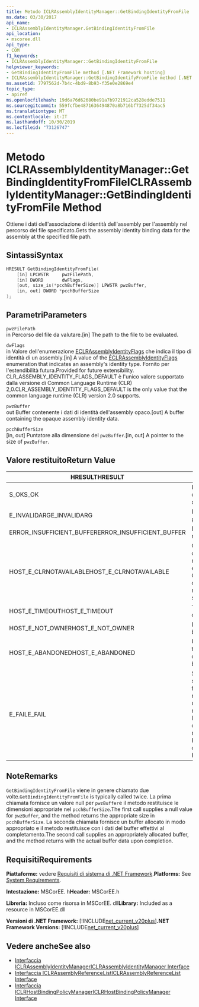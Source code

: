 ```yaml
---
title: Metodo ICLRAssemblyIdentityManager::GetBindingIdentityFromFile
ms.date: 03/30/2017
api_name:
- ICLRAssemblyIdentityManager.GetBindingIdentityFromFile
api_location:
- mscoree.dll
api_type:
- COM
f1_keywords:
- ICLRAssemblyIdentityManager::GetBindingIdentityFromFile
helpviewer_keywords:
- GetBindingIdentityFromFile method [.NET Framework hosting]
- ICLRAssemblyIdentityManager::GetBindingIdentifyFromFile method [.NET Framework hosting]
ms.assetid: 7797562d-7b4c-4bd9-8b93-f35e0e2869e4
topic_type:
- apiref
ms.openlocfilehash: 19d6a76d62680be91a7b9721912ca528edde7511
ms.sourcegitcommit: 559fcfbe4871636494870a8b716bf7325df34ac5
ms.translationtype: MT
ms.contentlocale: it-IT
ms.lasthandoff: 10/30/2019
ms.locfileid: "73126747"
---
```

# <a name="iclrassemblyidentitymanagergetbindingidentityfromfile-method"></a><span data-ttu-id="c4551-102">Metodo ICLRAssemblyIdentityManager::GetBindingIdentityFromFile</span><span class="sxs-lookup"><span data-stu-id="c4551-102">ICLRAssemblyIdentityManager::GetBindingIdentityFromFile Method</span></span>
<span data-ttu-id="c4551-103">Ottiene i dati dell'associazione di identità dell'assembly per l'assembly nel percorso del file specificato.</span><span class="sxs-lookup"><span data-stu-id="c4551-103">Gets the assembly identity binding data for the assembly at the specified file path.</span></span>  
  
## <a name="syntax"></a><span data-ttu-id="c4551-104">Sintassi</span><span class="sxs-lookup"><span data-stu-id="c4551-104">Syntax</span></span>  
  
```cpp  
HRESULT GetBindingIdentityFromFile(  
    [in] LPCWSTR     pwzFilePath,  
    [in] DWORD       dwFlags,  
    [out, size_is(*pcchBufferSize)] LPWSTR pwzBuffer,  
    [in, out] DWORD *pcchBufferSize  
);  
```  
  
## <a name="parameters"></a><span data-ttu-id="c4551-105">Parametri</span><span class="sxs-lookup"><span data-stu-id="c4551-105">Parameters</span></span>  
 `pwzFilePath`  
 <span data-ttu-id="c4551-106">in Percorso del file da valutare.</span><span class="sxs-lookup"><span data-stu-id="c4551-106">[in] The path to the file to be evaluated.</span></span>  
  
 `dwFlags`  
 <span data-ttu-id="c4551-107">in Valore dell'enumerazione [ECLRAssemblyIdentityFlags](../../../../docs/framework/unmanaged-api/hosting/eclrassemblyidentityflags-enumeration.md) che indica il tipo di identità di un assembly.</span><span class="sxs-lookup"><span data-stu-id="c4551-107">[in] A value of the [ECLRAssemblyIdentityFlags](../../../../docs/framework/unmanaged-api/hosting/eclrassemblyidentityflags-enumeration.md) enumeration that indicates an assembly's identity type.</span></span> <span data-ttu-id="c4551-108">Fornito per l'estendibilità futura.</span><span class="sxs-lookup"><span data-stu-id="c4551-108">Provided for future extensibility.</span></span> <span data-ttu-id="c4551-109">CLR_ASSEMBLY_IDENTITY_FLAGS_DEFAULT è l'unico valore supportato dalla versione di Common Language Runtime (CLR) 2,0.</span><span class="sxs-lookup"><span data-stu-id="c4551-109">CLR_ASSEMBLY_IDENTITY_FLAGS_DEFAULT is the only value that the common language runtime (CLR) version 2.0 supports.</span></span>  
  
 `pwzBuffer`  
 <span data-ttu-id="c4551-110">out Buffer contenente i dati di identità dell'assembly opaco.</span><span class="sxs-lookup"><span data-stu-id="c4551-110">[out] A buffer containing the opaque assembly identity data.</span></span>  
  
 `pcchBufferSize`  
 <span data-ttu-id="c4551-111">[in, out] Puntatore alla dimensione del `pwzBuffer`.</span><span class="sxs-lookup"><span data-stu-id="c4551-111">[in, out] A pointer to the size of `pwzBuffer`.</span></span>  
  
## <a name="return-value"></a><span data-ttu-id="c4551-112">Valore restituito</span><span class="sxs-lookup"><span data-stu-id="c4551-112">Return Value</span></span>  
  
|<span data-ttu-id="c4551-113">HRESULT</span><span class="sxs-lookup"><span data-stu-id="c4551-113">HRESULT</span></span>|<span data-ttu-id="c4551-114">Descrizione</span><span class="sxs-lookup"><span data-stu-id="c4551-114">Description</span></span>|  
|-------------|-----------------|  
|<span data-ttu-id="c4551-115">S_OK</span><span class="sxs-lookup"><span data-stu-id="c4551-115">S_OK</span></span>|<span data-ttu-id="c4551-116">Il metodo è stato restituito correttamente.</span><span class="sxs-lookup"><span data-stu-id="c4551-116">The method returned successfully.</span></span>|  
|<span data-ttu-id="c4551-117">E_INVALIDARG</span><span class="sxs-lookup"><span data-stu-id="c4551-117">E_INVALIDARG</span></span>|<span data-ttu-id="c4551-118">Il `pwzFilePath` fornito è null.</span><span class="sxs-lookup"><span data-stu-id="c4551-118">The supplied `pwzFilePath` is null.</span></span>|  
|<span data-ttu-id="c4551-119">ERROR_INSUFFICIENT_BUFFER</span><span class="sxs-lookup"><span data-stu-id="c4551-119">ERROR_INSUFFICIENT_BUFFER</span></span>|<span data-ttu-id="c4551-120">Dimensioni del `pwzBuffer` troppo ridotte.</span><span class="sxs-lookup"><span data-stu-id="c4551-120">The size of `pwzBuffer` is too small.</span></span>|  
|<span data-ttu-id="c4551-121">HOST_E_CLRNOTAVAILABLE</span><span class="sxs-lookup"><span data-stu-id="c4551-121">HOST_E_CLRNOTAVAILABLE</span></span>|<span data-ttu-id="c4551-122">CLR non è stato caricato in un processo oppure CLR si trova in uno stato in cui non è possibile eseguire codice gestito o elaborare la chiamata correttamente.</span><span class="sxs-lookup"><span data-stu-id="c4551-122">The CLR has not been loaded into a process, or the CLR is in a state in which it cannot run managed code or process the call successfully.</span></span>|  
|<span data-ttu-id="c4551-123">HOST_E_TIMEOUT</span><span class="sxs-lookup"><span data-stu-id="c4551-123">HOST_E_TIMEOUT</span></span>|<span data-ttu-id="c4551-124">Timeout della chiamata.</span><span class="sxs-lookup"><span data-stu-id="c4551-124">The call timed out.</span></span>|  
|<span data-ttu-id="c4551-125">HOST_E_NOT_OWNER</span><span class="sxs-lookup"><span data-stu-id="c4551-125">HOST_E_NOT_OWNER</span></span>|<span data-ttu-id="c4551-126">Il chiamante non è il proprietario del blocco.</span><span class="sxs-lookup"><span data-stu-id="c4551-126">The caller does not own the lock.</span></span>|  
|<span data-ttu-id="c4551-127">HOST_E_ABANDONED</span><span class="sxs-lookup"><span data-stu-id="c4551-127">HOST_E_ABANDONED</span></span>|<span data-ttu-id="c4551-128">Un evento è stato annullato mentre un thread bloccato o Fiber era in attesa su di esso.</span><span class="sxs-lookup"><span data-stu-id="c4551-128">An event was canceled while a blocked thread or fiber was waiting on it.</span></span>|  
|<span data-ttu-id="c4551-129">E_FAIL</span><span class="sxs-lookup"><span data-stu-id="c4551-129">E_FAIL</span></span>|<span data-ttu-id="c4551-130">Si è verificato un errore irreversibile sconosciuto.</span><span class="sxs-lookup"><span data-stu-id="c4551-130">An unknown catastrophic failure occurred.</span></span> <span data-ttu-id="c4551-131">Se un metodo restituisce E_FAIL, CLR non è più utilizzabile all'interno del processo.</span><span class="sxs-lookup"><span data-stu-id="c4551-131">If a method returns E_FAIL, the CLR is no longer usable within the process.</span></span> <span data-ttu-id="c4551-132">Le chiamate successive ai metodi di hosting restituiscono HOST_E_CLRNOTAVAILABLE.</span><span class="sxs-lookup"><span data-stu-id="c4551-132">Subsequent calls to hosting methods return HOST_E_CLRNOTAVAILABLE.</span></span>|  
  
## <a name="remarks"></a><span data-ttu-id="c4551-133">Note</span><span class="sxs-lookup"><span data-stu-id="c4551-133">Remarks</span></span>  
 <span data-ttu-id="c4551-134">`GetBindingIdentityFromFile` viene in genere chiamato due volte.</span><span class="sxs-lookup"><span data-stu-id="c4551-134">`GetBindingIdentityFromFile` is typically called twice.</span></span> <span data-ttu-id="c4551-135">La prima chiamata fornisce un valore null per `pwzBuffer`e il metodo restituisce le dimensioni appropriate nel `pcchBufferSize`.</span><span class="sxs-lookup"><span data-stu-id="c4551-135">The first call supplies a null value for `pwzBuffer`, and the method returns the appropriate size in `pcchBufferSize`.</span></span> <span data-ttu-id="c4551-136">La seconda chiamata fornisce un buffer allocato in modo appropriato e il metodo restituisce con i dati del buffer effettivi al completamento.</span><span class="sxs-lookup"><span data-stu-id="c4551-136">The second call supplies an appropriately allocated buffer, and the method returns with the actual buffer data upon completion.</span></span>  
  
## <a name="requirements"></a><span data-ttu-id="c4551-137">Requisiti</span><span class="sxs-lookup"><span data-stu-id="c4551-137">Requirements</span></span>  
 <span data-ttu-id="c4551-138">**Piattaforme:** vedere [Requisiti di sistema di .NET Framework](../../../../docs/framework/get-started/system-requirements.md).</span><span class="sxs-lookup"><span data-stu-id="c4551-138">**Platforms:** See [System Requirements](../../../../docs/framework/get-started/system-requirements.md).</span></span>  
  
 <span data-ttu-id="c4551-139">**Intestazione:** MSCorEE. h</span><span class="sxs-lookup"><span data-stu-id="c4551-139">**Header:** MSCorEE.h</span></span>  
  
 <span data-ttu-id="c4551-140">**Libreria:** Incluso come risorsa in MSCorEE. dll</span><span class="sxs-lookup"><span data-stu-id="c4551-140">**Library:** Included as a resource in MSCorEE.dll</span></span>  
  
 <span data-ttu-id="c4551-141">**Versioni di .NET Framework:** [!INCLUDE[net_current_v20plus](../../../../includes/net-current-v20plus-md.md)]</span><span class="sxs-lookup"><span data-stu-id="c4551-141">**.NET Framework Versions:** [!INCLUDE[net_current_v20plus](../../../../includes/net-current-v20plus-md.md)]</span></span>  
  
## <a name="see-also"></a><span data-ttu-id="c4551-142">Vedere anche</span><span class="sxs-lookup"><span data-stu-id="c4551-142">See also</span></span>

- [<span data-ttu-id="c4551-143">Interfaccia ICLRAssemblyIdentityManager</span><span class="sxs-lookup"><span data-stu-id="c4551-143">ICLRAssemblyIdentityManager Interface</span></span>](../../../../docs/framework/unmanaged-api/hosting/iclrassemblyidentitymanager-interface.md)
- [<span data-ttu-id="c4551-144">Interfaccia ICLRAssemblyReferenceList</span><span class="sxs-lookup"><span data-stu-id="c4551-144">ICLRAssemblyReferenceList Interface</span></span>](../../../../docs/framework/unmanaged-api/hosting/iclrassemblyreferencelist-interface.md)
- [<span data-ttu-id="c4551-145">Interfaccia ICLRHostBindingPolicyManager</span><span class="sxs-lookup"><span data-stu-id="c4551-145">ICLRHostBindingPolicyManager Interface</span></span>](../../../../docs/framework/unmanaged-api/hosting/iclrhostbindingpolicymanager-interface.md)
